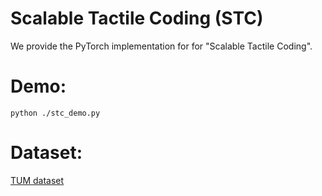 # Scalable Tactile Coding (STC)
We provide the PyTorch implementation for for "Scalable Tactile Coding".

# Demo: 
    python ./stc_demo.py

# Dataset:
[TUM dataset](https://cloud.lmt.ei.tum.de/s/pDEPZnGomQYtH4c)

